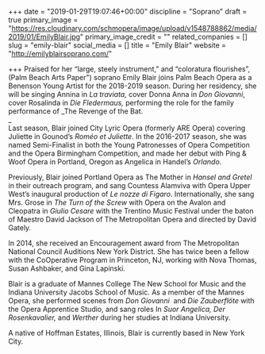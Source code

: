 +++
date = "2019-01-29T19:07:46+00:00"
discipline = "Soprano"
draft = true
primary_image = "https://res.cloudinary.com/schmopera/image/upload/v1548788862/media/2019/01/EmilyBlair.jpg"
primary_image_credit = ""
related_companies = []
slug = "emily-blair"
social_media = []
title = "Emily Blair"
website = "http://emilyblairsoprano.com/"

+++
Praised for her “large, steely instrument,” and “coloratura flourishes”, (Palm Beach Arts Paper") soprano Emily Blair joins Palm Beach Opera as a Benenson Young Artist for the 2018-2019 season. During her residency, she will be singing Annina in _La traviata,_ cover Donna Anna in _Don Giovanni_, cover Rosalinda in _Die Fledermaus,_ performing the role for the family performance of _The Revenge of the Bat.  
_  
 Last season, Blair joined City Lyric Opera (formerly ARE Opera) covering Juliette in Gounod’s _Roméo et Juliette_. In the 2016-2017 season, she was named Semi-Finalist in both the Young Patronesses of Opera Competition and the Opera Birmingham Competition, and made her debut with Ping & Woof Opera in Portland, Oregon as Angelica in Handel’s _Orlando_.

Previously, Blair joined Portland Opera as The Mother in _Hansel and Gretel_ in their outreach program, and sang Countess Alamviva with Opera Upper West’s inaugural production of _Le nozze di Figaro_. Internationally, she sang Mrs. Grose  in _The Turn of the Screw_ with Opera on the Avalon and Cleopatra in _Giulio Cesare_ with the Trentino Music Festival under the baton of Maestro David Jackson of The Metropolitan Opera and directed by David Gately.

In 2014, she received an Encouragement award from The Metropolitan National Council Auditions New York District. She has twice been a fellow with the CoOperative Program in Princeton, NJ, working with Nova Thomas, Susan Ashbaker, and Gina Lapinski.

Blair is a graduate of Mannes College The New School for Music and the Indiana University Jacobs School of Music. As a member of the Mannes Opera, she performed scenes from _Don Giovanni_  and _Die Zauberflöte_ with the Opera Apprentice Studio, and sang roles In _Suor Angelica, Der Rosenkavalier,_ and _Werther_ during her studies at Indiana University.

A native of Hoffman Estates, Illinois, Blair is currently based in New York City.